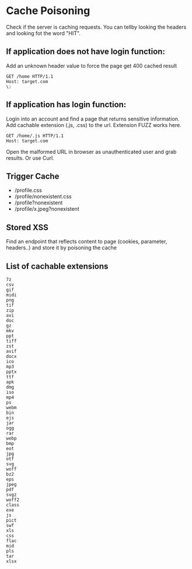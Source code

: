 # Cache Poisoning

Check if the server is caching requests. You can tellby looking the headers and looking fot the word "HIT".

## If application does not have login function:

Add an unknown header value to force the page get 400 cached result

```
GET /home HTTP/1.1
Host: target.com
\:
```

## If application has login function:

Login into an account and find a page that returns sensitive information.
Add cachable extension (.js, .css) to the url. Extension FUZZ works here.

```
GET /home/.js HTTP/1.1
Host: target.com
```

Open the malformed URL in browser as unauthenticated user and grab results. Or use Curl.

## Trigger Cache

* /profile.css
* /profile/nonexistent.css
* /profile?nonexistent
* /profile/x.jpeg?nonexistent

## Stored XSS

Find an endpoint that reflects content to page (cookies, parameter, headers..) and store it by poisoning the cache

## List of cachable extensions

```
7z
csv
gif
midi
png
tif
zip
avi
doc
gz
mkv
ppt
tiff
zst
avif
docx
ico
mp3
pptx
ttf
apk
dmg
iso
mp4
ps
webm
bin
ejs
jar
ogg
rar
webp
bmp
eot
jpg
otf
svg
woff
bz2
eps
jpeg
pdf
svgz
woff2
class
exe
js
pict
swf
xls
css
flac
mid
pls
tar
xlsx
```

